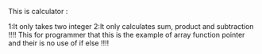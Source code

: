 This is calculator :

1:It only takes two integer
2:It only calculates sum, product and subtraction
!!!! This for programmer that this is the example of array function pointer and their  is no use  of if else !!!!  
